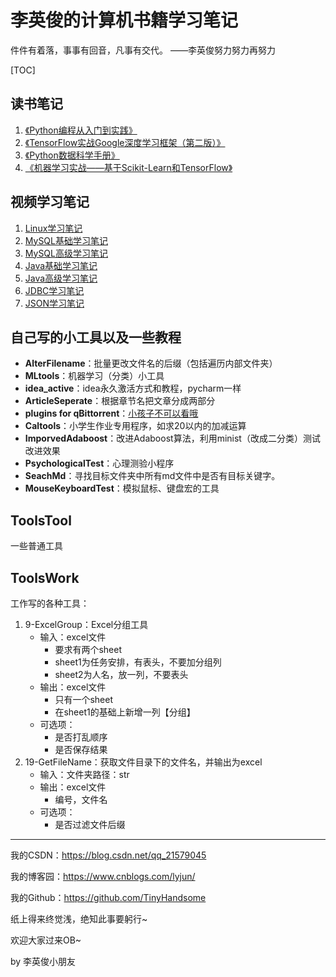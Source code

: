 # 李英俊的计算机书籍学习笔记

件件有着落，事事有回音，凡事有交代。									——李英俊努力努力再努力



[TOC]

## 读书笔记

1. [《Python编程从入门到实践》]()
2. [《TensorFlow实战Google深度学习框架（第二版）》](https://blog.csdn.net/qq_21579045/category_10672814.html)
3. [《Python数据科学手册》](https://blog.csdn.net/qq_21579045/category_10672841.html)
4. [《机器学习实战——基于Scikit-Learn和TensorFlow》](https://blog.csdn.net/qq_21579045/category_10672881.html)

## 视频学习笔记

1. [ Linux学习笔记](https://blog.csdn.net/qq_21579045/article/details/95605401)
2. [MySQL基础学习笔记](https://blog.csdn.net/qq_21579045/article/details/98111827)
3. [MySQL高级学习笔记](https://blog.csdn.net/qq_21579045/article/details/99702766)
4. [Java基础学习笔记](https://www.cnblogs.com/lyjun/p/11956413.html)
5. [Java高级学习笔记](https://www.cnblogs.com/lyjun/p/12524331.html)
6. [JDBC学习笔记](https://blog.csdn.net/qq_21579045/article/details/105386353)
7. [JSON学习笔记](https://blog.csdn.net/qq_21579045/article/details/108577716)

## 自己写的小工具以及一些教程

- **AlterFilename**：批量更改文件名的后缀（包括遍历内部文件夹）
- **MLtools**：机器学习（分类）小工具
- **idea_active**：idea永久激活方式和教程，pycharm一样
- **ArticleSeperate**：根据章节名把文章分成两部分
- **plugins for qBittorrent**：[小孩子不可以看哦](https://www.52pojie.cn/forum.php?mod=viewthread&tid=952711&page=1)
- **Caltools**：小学生作业专用程序，如求20以内的加减运算
- **ImporvedAdaboost**：改进Adaboost算法，利用minist（改成二分类）测试改进效果
- **PsychologicalTest**：心理测验小程序
- **SeachMd**：寻找目标文件夹中所有md文件中是否有目标关键字。
- **MouseKeyboardTest**：模拟鼠标、键盘宏的工具

## ToolsTool

一些普通工具

## ToolsWork

工作写的各种工具：

1. 9-ExcelGroup：Excel分组工具
   - 输入：excel文件
     - 要求有两个sheet
     - sheet1为任务安排，有表头，不要加分组列
     - sheet2为人名，放一列，不要表头
   - 输出：excel文件
     - 只有一个sheet
     - 在sheet1的基础上新增一列【分组】
   - 可选项：
     - 是否打乱顺序
     - 是否保存结果
2. 19-GetFileName：获取文件目录下的文件名，并输出为excel
   - 输入：文件夹路径：str
   - 输出：excel文件
     - 编号，文件名
   - 可选项：
     - 是否过滤文件后缀









------

我的CSDN：https://blog.csdn.net/qq_21579045

我的博客园：https://www.cnblogs.com/lyjun/

我的Github：https://github.com/TinyHandsome

纸上得来终觉浅，绝知此事要躬行~

欢迎大家过来OB~

by 李英俊小朋友